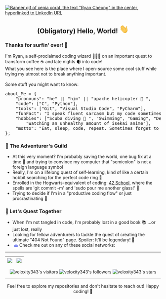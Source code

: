 <p dir="auto"><a href="https://www.linkedin.com/in/ryan-cheong-807b90265/" rel="nofollow"><img src="/img/intro.gif?raw=true" alt="Banner gif of xenia coral, the text &quot;Ryan Cheong&quot; in the center, hyperlinked to LinkedIn URL" width="1000"></a></p>

## <p align="center">(Obligatory) Hello, World! <img src="/img/wave.gif?raw=true" width="30px"> </p>
### Thanks for surfin' over! 🌊 <br>
I'm Ryan, a self-proclaimed coding wizard 🧙‍♂️✨ on an important quest to transform coffee ☕ and late nights 🌒 into code!<br>
What you see here is the place where I open-source some cool stuff while trying my utmost not to break anything important.<br>
<br>
Some stuff you might want to know:<br>

<pre>
about_Me = {
	"pronouns": "he" || "him" || "apache helicopter 🚁 ",
	"code": ["C", "Python"],
	"tools": ["Git", "Visual Studio Code", "PyCharm"],
	"funFact": "I speak fluent sarcasm but my code sometimes speaks in tongues",
	"hobbies": ["Scuba diving 🤿 ", "Swimming", "Gaming", "Debugging", 
		"Watching an unhealthy amount of isekai anime"],
	"motto": "Eat, sleep, code, repeat. Sometimes forget to eat and sleep.",
};
</pre>

### 📜 The Adventurer's Guild<br>
- At this very moment? I'm probably saving the world, one bug fix at a time 🐛 and trying to convince my computer that "semicolon" is not a foreign language symbol<br>
- Really, I'm on a lifelong quest of self-learning, kind of like a certain hobbit searching for the perfect code ring 💍<br>
- Enrolled in the Hogwarts-equivalent of coding: [42 School](https://42kl.edu.my/), where the spells are 'git commit -m' and 'sudo pour me another glass!' 🥂<br>
- Trying to decide if I'm in a "productive coding flow" or just procrastinating 🤔<br>

### 💬 Let's Quest Together<br>
- When I'm not tangled in code, I'm probably lost in a good book 📚 ...or just lost, really<br>
- Looking for fellow adventurers to tackle the quest of creating the ultimate "404 Not Found" page. Spoiler: It'll be legendary! 🏰<br>
- Check me out on any of these social networks:
<a href="https://discordapp.com/users/247156811109629954/" rel="nofollow"><img align="left" alt="“Ryan’s Discord" width="22px" src="/img/discord.png?raw=true" style="max-width: 100%;">
</a>
<hr>
<table>
<thead>
<tr>
<th align="center"><a href="https://github.com/veloxity343?tab=repositories"><img src="https://github-readme-stats.vercel.app/api?username=veloxity343&theme=tokyonight&show_icons=true&hide_border=true&count_private=true" style="max-width: 100%;"></a></th>
<th align="center"><a href="https://github.com/veloxity343?tab=repositories"><img src="https://github-readme-stats.vercel.app/api/top-langs/?username=veloxity343&theme=tokyonight&show_icons=true&hide_border=true&layout=compact" width="400"></a></th>
</tr>
</thead>
</table>
<p align="center" dir="auto">
<img alt="veloxity343's visitors" src="https://komarev.com/ghpvc/?username=veloxity343&amp;color=blue&amp;style=flat&amp;label=visitors" data-canonical-src="https://komarev.com/ghpvc/?username=veloxity343&amp;color=blue&amp;style=flat&amp;label=visitors" style="max-width: 100%;">
<img alt="veloxity343's followers" src="https://img.shields.io/github/followers/veloxity343?color=blue" data-canonical-src="https://img.shields.io/github/followers/veloxity343?color=blue" style="max-width: 100%;">
<img alt="veloxity343's stars" src="https://img.shields.io/github/stars/veloxity343?color=blue" data-canonical-src="https://img.shields.io/github/stars/veloxity343?color=blue" style="max-width: 100%;">
</p>
<hr>
<p align="center">Feel free to explore my repositories and don't hesitate to reach out! Happy coding! 🎉</p>
